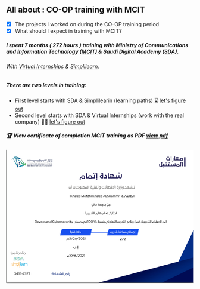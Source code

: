 ## All about : CO-OP training with MCIT


- [x]  The projects I worked on during the CO-OP training period 
- [x]  What should I expect in training with MCIT?

##### I spent 7 months ( 272 hours ) training with Ministry of Communications and Information Technology [(MCIT) ](https://www.mcit.gov.sa/) & Saudi Digital Academy [(SDA)](https://sda.edu.sa/).
###### With [Virtual Internships](https://www.virtualinternships.com/) & [Simplilearn](https://www.simplilearn.com/). 


##### There are two levels in training: 
- First level starts with SDA & Simplilearin (learning paths) :hourglass: [let's figure out](https://github.com/ik0z/CO-OP-training/tree/main/SDA-Simplilearning)
- Second level starts with SDA & Virtual Internships (work with the real company) :man_technologist: [let's figure out](https://github.com/ik0z/CO-OP-training/tree/main/SDA-VirtualInternships)

##### :trophy: View certificate of completion MCIT training as PDF [view pdf](https://raw.githubusercontent.com/ik0z/Docs/master/MCIT.pdf)



![alt text](https://raw.githubusercontent.com/ik0z/CO-OP-training/master/MCIT.jpg)
